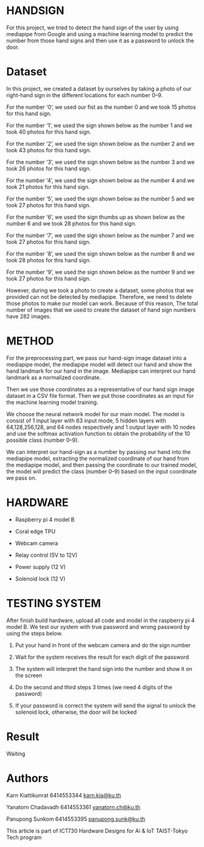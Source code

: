# HANDSIGN
For this project, we tried to detect the hand sign of the user by using mediapipe from Google and using a machine learning model to predict the number from those hand signs and then use it as a password to unlock the door.
# Dataset
In this project, we created a dataset by ourselves by taking a photo of our right-hand sign in the different locations for each number 0–9.

For the number ‘0’, we used our fist as the number 0 and we took 15 photos for this hand sign.

For the number ‘1’, we used the sign shown below as the number 1 and we took 40 photos for this hand sign.

For the number ‘2’, we used the sign shown below as the number 2 and we took 43 photos for this hand sign.

For the number ‘3’, we used the sign shown below as the number 3 and we took 26 photos for this hand sign.

For the number ‘4’, we used the sign shown below as the number 4 and we took 21 photos for this hand sign.

For the number ‘5’, we used the sign shown below as the number 5 and we took 27 photos for this hand sign.

For the number ‘6’, we used the sign thumbs up as shown below as the number 6 and we took 28 photos for this hand sign.

For the number ‘7’, we used the sign shown below as the number 7 and we took 27 photos for this hand sign.

For the number ‘8’, we used the sign shown below as the number 8 and we took 28 photos for this hand sign.

For the number ‘9’, we used the sign shown below as the number 9 and we took 27 photos for this hand sign.

However, during we took a photo to create a dataset, some photos that we provided can not be detected by mediapipe. Therefore, we need to delete those photos to make our model can work.
Because of this reason, The total number of images that we used to create the dataset of hand sign numbers have 282 images.
# METHOD
For the preprocessing part, we pass our hand-sign image dataset into a mediapipe model, the mediapipe model will detect our hand and show the hand landmark for our hand in the image. Mediapipe can interpret our hand landmark as a normalized coordinate.

Then we use those coordinates as a representative of our hand sign image dataset in a CSV file format. Then we put those coordinates as an input for the machine learning model training.

We choose the neural network model for our main model. The model is consist of 1 input layer with 63 input mode, 5 hidden layers with 64,128,256,128, and 64 nodes respectively and 1 output layer with 10 nodes and use the softmax activation function to obtain the probability of the 10 possible class (number 0–9).

We can interpret our hand-sign as a number by passing our hand into the mediapipe model, extracting the normalized coordinate of our hand from the mediapipe model, and then passing the coordinate to our trained model, the model will predict the class (number 0–9) based on the input coordinate we pass on.
# HARDWARE
- Raspberry pi 4 model B

- Coral edge TPU

- Webcam camera

- Relay control (5V to 12V)

- Power supply (12 V)

- Solenoid lock (12 V)

# TESTING SYSTEM
After finish build hardware, upload all code and model in the raspberry pi 4 model B. We test our system with true password and wrong password by using the steps below.

1. Put your hand in front of the webcam camera and do the sign number

2. Wait for the system receives the result for each digit of the password

3. The system will interpret the hand sign into the number and show it on the screen

4. Do the second and third steps 3 times (we need 4 digits of the password)

5. If your password is correct the system will send the signal to unlock the solenoid lock, otherwise, the door will be locked

# Result
Waiting
# Authors
Karn Kiattikunrat 6414553344 karn.kia@ku.th

Yanatorn Chadavadh 6414553361 yanatorn.ch@ku.th

Panupong Sunkom 6414553395 panupong.sunk@ku.th

This article is part of ICT730 Hardware Designs for Ai & IoT TAIST-Tokyo Tech program
